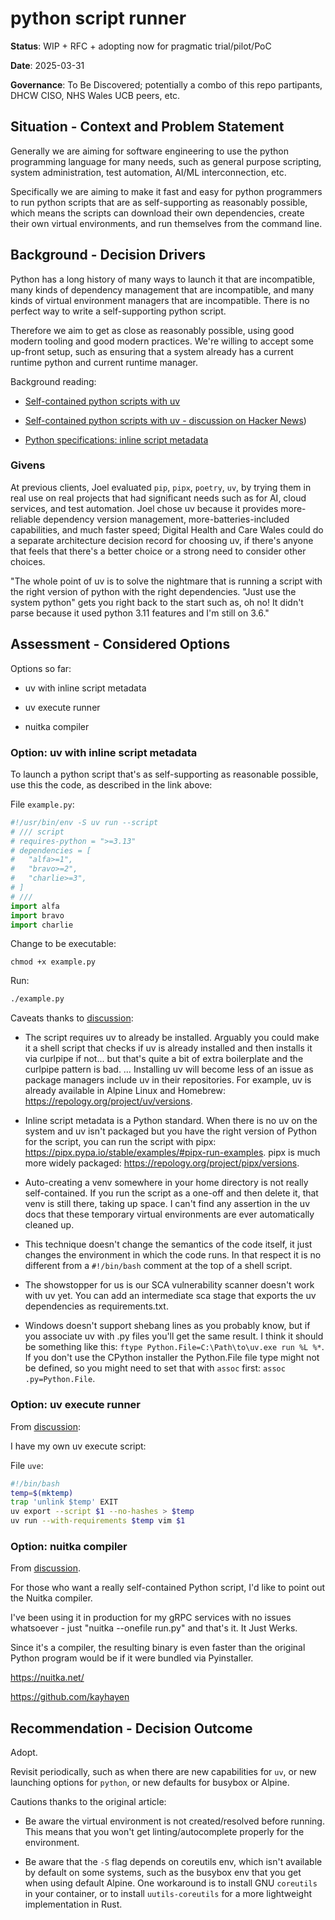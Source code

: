 # python script runner

**Status**: WIP + RFC + adopting now for pragmatic trial/pilot/PoC

**Date**: 2025-03-31

**Governance**: To Be Discovered; potentially a combo of this repo partipants, DHCW CISO, NHS Wales UCB peers, etc.

## Situation - Context and Problem Statement

Generally we are aiming for software engineering to use the python programming language for many needs, such as general purpose scripting, system administration, test automation, AI/ML interconnection, etc.

Specifically we are aiming to make it fast and easy for python programmers to run python scripts that are as self-supporting as reasonably possible, which means the scripts can download their own dependencies, create their own virtual environments, and run themselves from the command line.

## Background - Decision Drivers

Python has a long history of many ways to launch it that are incompatible, many kinds of dependency management that are incompatible, and many kinds of virtual environment managers that are incompatible. There is no perfect way to write a self-supporting python script. 

Therefore we aim to get as close as reasonably possible, using good modern tooling and good modern practices. We're willing to accept some up-front setup, such as ensuring that a system already has a current runtime python and current runtime manager.

Background reading:

* [Self-contained python scripts with uv](https://blog.dusktreader.dev/2025/03/29/self-contained-python-scripts-with-uv/)

* [Self-contained python scripts with uv - discussion on Hacker News](https://news.ycombinator.com/item?id=43519669))
  
* [Python specifications: inline script metadata](https://packaging.python.org/en/latest/specifications/inline-script-metadata/)

### Givens

At previous clients, Joel evaluated `pip`, `pipx`, `poetry`, `uv`, by trying them in real use on real projects that had significant needs such as for AI, cloud services, and test automation. Joel chose uv because it provides more-reliable dependency version management, more-batteries-included capabilities, and much faster speed; Digital Health and Care Wales could do a separate architecture decision record for choosing uv, if there's anyone that feels that there's a better choice or a strong need to consider other choices.

"The whole point of uv is to solve the nightmare that is running a script with the right version of python with the right dependencies. "Just use the system python" gets you right back to the start such as, oh no! It didn't parse because it used python 3.11 features and I'm still on 3.6."

## Assessment - Considered Options

Options so far:

* uv with inline script metadata 
  
* uv execute runner

* nuitka compiler

### Option: uv with inline script metadata 

To launch a python script that's as self-supporting as reasonable possible, use this the code, as described in the link above:

File `example.py`:

```python
#!/usr/bin/env -S uv run --script
# /// script
# requires-python = ">=3.13"
# dependencies = [
#   "alfa>=1", 
#   "bravo>=2", 
#   "charlie>=3",
# ]
# ///
import alfa
import bravo
import charlie
```

Change to be executable:

```
chmod +x example.py
```

Run:

```sh
./example.py
```

Caveats thanks to [discussion](https://news.ycombinator.com/item?id=43519669):

* The script requires uv to already be installed. Arguably you could make it a shell script that checks if uv is already installed and then installs it via curlpipe if not... but that's quite a bit of extra boilerplate and the curlpipe pattern is bad. … Installing uv will become less of an issue as package managers include uv in their repositories. For example, uv is already available in Alpine Linux and Homebrew: https://repology.org/project/uv/versions.

* Inline script metadata is a Python standard. When there is no uv on the system and uv isn't packaged but you have the right version of Python for the script, you can run the script with pipx: https://pipx.pypa.io/stable/examples/#pipx-run-examples. pipx is much more widely packaged: https://repology.org/project/pipx/versions.

* Auto-creating a venv somewhere in your home directory is not really self-contained. If you run the script as a one-off and then delete it, that venv is still there, taking up space. I can't find any assertion in the uv docs that these temporary virtual environments are ever automatically cleaned up.

* This technique doesn't change the semantics of the code itself, it just changes the environment in which the code runs. In that respect it is no different from a `#!/bin/bash` comment at the top of a shell script.
 
* The showstopper for us is our SCA vulnerability scanner doesn't work with uv yet. You can add an intermediate sca stage that exports the uv dependencies as requirements.txt.

* Windows doesn't support shebang lines as you probably know, but if you associate uv with .py files you'll get the same result. I think it should be something like this: `ftype Python.File=C:\Path\to\uv.exe run %L %*`. If you don't use the CPython installer the Python.File file type might not be defined, so you might need to set that with `assoc` first: `assoc .py=Python.File`.

### Option: uv execute runner

From [discussion](https://news.ycombinator.com/item?id=43519669):

I have my own uv execute script:

File `uve`:

```bash
#!/bin/bash
temp=$(mktemp)
trap 'unlink $temp' EXIT
uv export --script $1 --no-hashes > $temp
uv run --with-requirements $temp vim $1
```

### Option: nuitka compiler

From [discussion](https://news.ycombinator.com/item?id=43519669).

For those who want a really self-contained Python script, I'd like to point out the Nuitka compiler. 

I've been using it in production for my gRPC services with no issues whatsoever - just "nuitka --onefile run.py" and that's it. It Just Werks. 

Since it's a compiler, the resulting binary is even faster than the original Python program would be if it were bundled via Pyinstaller.

https://nuitka.net/

https://github.com/kayhayen


## Recommendation - Decision Outcome

Adopt.

Revisit periodically, such as when there are new capabilities for `uv`, or new launching options for `python`, or new defaults for busybox or Alpine.

Cautions thanks to the original article:

* Be aware the virtual environment is not created/resolved before running. This means that you won't get linting/autocomplete properly for the environment.

* Be aware that the `-S` flag depends on coreutils env, which isn't available by default on some systems, such as the busybox env that you get when using default Alpine. One workaround is to install GNU `coreutils` in your container, or to install `uutils-coreutils` for a more lightweight implementation in Rust.

